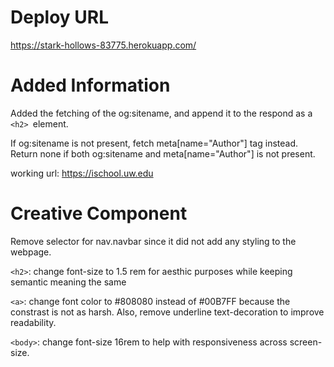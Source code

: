 # Deploy URL
https://stark-hollows-83775.herokuapp.com/
# Added Information
Added the fetching of the og:sitename, and append it to the respond as a `<h2> `element.

If og:sitename is not present, fetch meta[name="Author"] tag instead. Return none if both og:sitename and meta[name="Author"] is not present.

working url: https://ischool.uw.edu

# Creative Component
Remove selector for nav.navbar since it did not add any styling to the webpage. 

`<h2>`: change font-size to 1.5 rem for aesthic purposes while keeping semantic meaning the same

`<a>`: change font color to #808080 instead of #00B7FF because the constrast is not as harsh. Also, remove underline text-decoration to improve readability. 

`<body>`: change font-size 16rem to help with responsiveness across screen-size.
